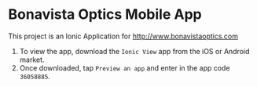 # Bonavista Optics Mobile App
This project is an Ionic Application for http://www.bonavistaoptics.com

1. To view the app, download the `Ionic View` app from the iOS or Android market. 
2. Once downloaded, tap `Preview an app` and enter in the app code `36058885`.